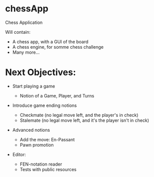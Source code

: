 # chessApp
Chess Application

Will contain:

- A chess app, with a GUI of the board
- A chess engine, for somme chess challenge
- Many more...

# Next Objectives:

- Start playing a game
   - Notion of a Game, Player, and Turns

- Introduce game ending notions
   - Checkmate (no legal move left, and the player's in check)
   - Stalemate (no legal move left, and it's the player isn't in check)

- Advanced notions
   - Add the move: En-Passant
   - Pawn promotion

- Editor:
   - FEN-notation reader
   - Tests with public resources